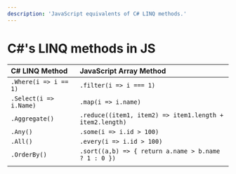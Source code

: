```yaml
---
description: 'JavaScript equivalents of C# LINQ methods.'
---
```


# C\#'s LINQ methods in JS

| C\# LINQ Method | JavaScript Array Method |
| :--- | :--- |
| `.Where(i => i == 1)` | `.filter(i => i === 1)` |
| `.Select(i => i.Name)` | `.map(i => i.name)` |
| `.Aggregate()` | `.reduce((item1, item2) => item1.length + item2.length)` |
| `.Any()` | `.some(i => i.id > 100)` |
| `.All()` | `.every(i => i.id > 100)` |
| `.OrderBy()` | `.sort((a,b) => { return a.name > b.name ? 1 : 0 })` |
|  |  |

